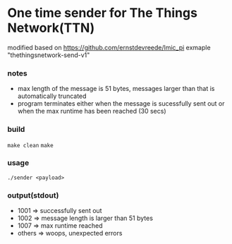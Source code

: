 # One time sender for The Things Network(TTN)

modified based on https://github.com/ernstdevreede/lmic_pi exmaple "thethingsnetwork-send-v1"

### notes
- max length of the message is 51 bytes, messages larger than that is automatically truncated
- program terminates either when the message is sucessfully sent out or when the max runtime has been reached (30 secs)  

### build
`make clean`
`make`

### usage
`./sender <payload>`

### output(stdout)
- 1001   => successfully sent out
- 1002   => message length is larger than 51 bytes
- 1007   => max runtime reached
- others => woops, unexpected errors
